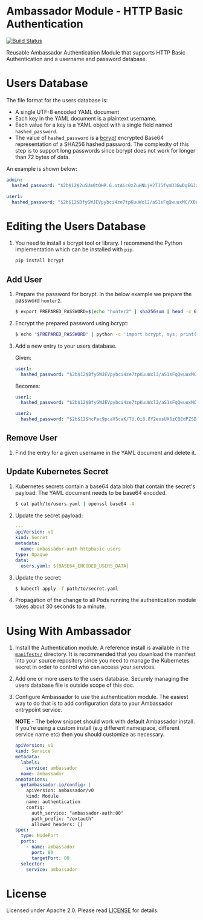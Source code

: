 # Ambassador Module - HTTP Basic Authentication

[![Build Status](https://travis-ci.org/datawire/ambassador-auth-httpbasic.svg?branch=master)](https://travis-ci.org/datawire/ambassador-auth-httpbasic)

Reusable Ambassador Authentication Module that supports HTTP Basic Authentication and a username and password database.

# Users Database

The file format for the users database is:

- A single UTF-8 encoded YAML document
- Each key in the YAML document is a plaintext username.
- Each value for a key is a YAML object with a single field named `hashed_password`.
- The value of `hashed_password` is a [bcrypt](https://en.wikipedia.org/wiki/Bcrypt) encrypted Base64 representation of a SHA256 hashed password. The complexity of this step is to support long passwords since bcrypt does not work for longer than 72 bytes of data.

An example is shown below:

```yaml
admin:
  hashed_password: "$2b$12$2uSUm0tOHR.6.otAic0zZuHNLjH2TJ5fymD3GwDgEGJx6Mfqbcn/u"

user1:
  hashed_password: "$2b$12$BfyGWJEVpybci4ze7tpKuuWxlJ/aS1sFqQwuuxMC/X0ey9YkHxnr."
```

# Editing the Users Database

1. You need to install a bcrypt tool or library. I recommend the Python implementation which can be installed with `pip`.

    ```bash
    pip install bcrypt
    ```

## Add User

1. Prepare the password for bcrypt. In the below example we prepare the password `hunter2`.

    ```bash
    $ export PREPARED_PASSWORD=$(echo "hunter2" | sha256sum | head -c 64 | openssl base64 -A)
    ```
    
2. Encrypt the prepared password using bcrypt:

    ```bash
    $ echo "$PREPARED_PASSWORD" | python -c 'import bcrypt, sys; print(bcrypt.hashpw(sys.stdin.read().encode(), bcrypt.gensalt()).decode())'
    ```

3. Add a new entry to your users database.

    Given:
    
    ```yaml
    user1:
      hashed_password: "$2b$12$BfyGWJEVpybci4ze7tpKuuWxlJ/aS1sFqQwuuxMC/X0ey9YkHxnr."
    ```
    
    Becomes:
    
    ```yaml
    user1:
      hashed_password: "$2b$12$BfyGWJEVpybci4ze7tpKuuWxlJ/aS1sFqQwuuxMC/X0ey9YkHxnr."

    user2:
      hashed_password: "$2b$12$hcPac9pcaV5caK/TU.Oi8.8Y2eosUX6zCBEdPZSDhvl7HQ1IqbnDC"   
    ```

## Remove User

1. Find the entry for a given username in the YAML document and delete it.

## Update Kubernetes Secret

1. Kubernetes secrets contain a base64 data blob that contain the secret's payload. The YAML document needs to be base64 encoded.

    ```bash
    $ cat path/to/users.yaml | openssl base64 -A
    ```

2. Update the secret payload:

    ```yaml
    ---
    apiVersion: v1
    kind: Secret
    metadata:
      name: ambassador-auth-httpbasic-users
    type: Opaque
    data:
      users.yaml: ${BASE64_ENCODED_USERS_DATA}
    ```
    
3. Update the secret:

    ```bash
    $ kubectl apply -f path/to/secret.yaml
    ```
    
4. Propagation of the change to all Pods running the authentication module takes about 30 seconds to a minute.

# Using With Ambassador

1. Install the Authentication module. A reference install is available in the [`manifests/`](manifests/) directory. It is recommended that you download the manifest into your source repository since you need to manage the Kubernetes secret in order to control who can access your services.

2. Add one or more users to the users database. Securely managing the users database file is outside scope of this doc. 

3. Configure Ambassador to use the authentication module. The easiest way to do that is to add configuration data to your Ambassador entrypoint service.

    **NOTE** - The below snippet should work with default Ambassador install. If you're using a custom install (e.g different namespace, different service name etc) then you should customize as necessary.

    ```yaml
    apiVersion: v1
    kind: Service
    metadata:
      labels:
        service: ambassador
      name: ambassador
    annotations:
      getambassador.io/config: |
        apiVersion: ambassador/v0
        kind: Module
        name: authentication
        config:
          auth_service: "ambassador-auth:80"
          path_prefix: "/extauth"
          allowed_headers: []
    spec:
      type: NodePort
      ports:
        - name: ambassador
          port: 80
          targetPort: 80
      selector:
        service: ambassador
    ```

# License

Licensed under Apache 2.0. Please read [LICENSE](LICENSE) for details.

